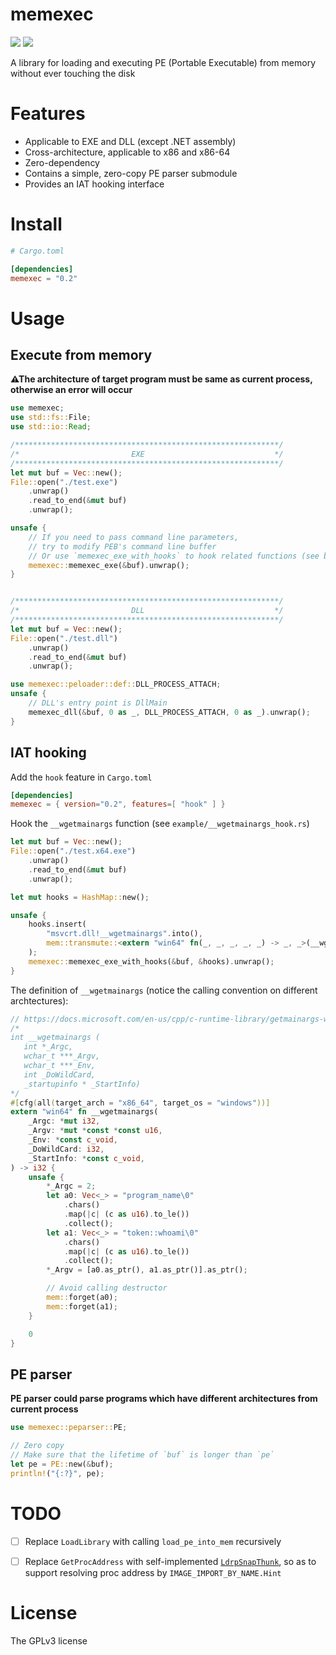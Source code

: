 # memexec

[![](https://img.shields.io/crates/v/memexec)](https://crates.io/crates/memexec) [![](https://img.shields.io/crates/d/memexec?label=downloads%40crates.io&style=social)](https://crates.io/crates/memexec)

A library for loading and executing PE (Portable Executable) from memory without ever touching the disk

# Features

+ Applicable to EXE and DLL (except .NET assembly)
+ Cross-architecture, applicable to x86 and x86-64
+ Zero-dependency
+ Contains a simple, zero-copy PE parser submodule
+ Provides an IAT hooking interface

# Install

```toml
# Cargo.toml

[dependencies]
memexec = "0.2"
```

# Usage

## Execute from memory

**⚠The architecture of target program must be same as current process, otherwise an error will occur**

```rust
use memexec;
use std::fs::File;
use std::io::Read;

/***********************************************************/
/*                         EXE                             */
/***********************************************************/
let mut buf = Vec::new();
File::open("./test.exe")
    .unwrap()
    .read_to_end(&mut buf)
    .unwrap();

unsafe {
    // If you need to pass command line parameters,
    // try to modify PEB's command line buffer
    // Or use `memexec_exe_with_hooks` to hook related functions (see below)
    memexec::memexec_exe(&buf).unwrap();
}


/***********************************************************/
/*                         DLL                             */
/***********************************************************/
let mut buf = Vec::new();
File::open("./test.dll")
    .unwrap()
    .read_to_end(&mut buf)
    .unwrap();

use memexec::peloader::def::DLL_PROCESS_ATTACH;
unsafe {
    // DLL's entry point is DllMain
    memexec_dll(&buf, 0 as _, DLL_PROCESS_ATTACH, 0 as _).unwrap();
}
```

## IAT hooking

Add the `hook` feature in `Cargo.toml`

```toml
[dependencies]
memexec = { version="0.2", features=[ "hook" ] }
```

Hook the `__wgetmainargs` function (see `example/__wgetmainargs_hook.rs`)

```rust
let mut buf = Vec::new();
File::open("./test.x64.exe")
    .unwrap()
    .read_to_end(&mut buf)
    .unwrap();

let mut hooks = HashMap::new();

unsafe {
    hooks.insert(
        "msvcrt.dll!__wgetmainargs".into(),
        mem::transmute::<extern "win64" fn(_, _, _, _, _) -> _, _>(__wgetmainargs),
    );
    memexec::memexec_exe_with_hooks(&buf, &hooks).unwrap();
}
```

The definition of `__wgetmainargs` (notice the calling convention on different archtectures):

```rust
// https://docs.microsoft.com/en-us/cpp/c-runtime-library/getmainargs-wgetmainargs?view=msvc-160
/*
int __wgetmainargs (
   int *_Argc,
   wchar_t ***_Argv,
   wchar_t ***_Env,
   int _DoWildCard,
   _startupinfo * _StartInfo)
*/
#[cfg(all(target_arch = "x86_64", target_os = "windows"))]
extern "win64" fn __wgetmainargs(
    _Argc: *mut i32,
    _Argv: *mut *const *const u16,
    _Env: *const c_void,
    _DoWildCard: i32,
    _StartInfo: *const c_void,
) -> i32 {
    unsafe {
        *_Argc = 2;
        let a0: Vec<_> = "program_name\0"
            .chars()
            .map(|c| (c as u16).to_le())
            .collect();
        let a1: Vec<_> = "token::whoami\0"
            .chars()
            .map(|c| (c as u16).to_le())
            .collect();
        *_Argv = [a0.as_ptr(), a1.as_ptr()].as_ptr();

        // Avoid calling destructor
        mem::forget(a0);
        mem::forget(a1);
    }

    0
}
```

## PE parser

**PE parser could parse programs which have different architectures from current process**

```rust
use memexec::peparser::PE;

// Zero copy
// Make sure that the lifetime of `buf` is longer than `pe`
let pe = PE::new(&buf);
println!("{:?}", pe);
```

# TODO

- [ ] Replace `LoadLibrary` with calling `load_pe_into_mem` recursively

- [ ] Replace `GetProcAddress` with self-implemented [`LdrpSnapThunk`](https://doxygen.reactos.org/dd/d83/ntdllp_8h.html#ae2196bc7f46cc2a92d36b7c4881ee633), so as to support resolving proc address by `IMAGE_IMPORT_BY_NAME.Hint`

# License

The GPLv3 license
